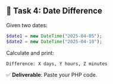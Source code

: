 ## 🧩 Task 4: Date Difference

Given two dates:
```php
$date1 = new DateTime("2025-04-05");
$date2 = new DateTime("2025-04-10");
```

Calculate and print:
```
Difference: X days, Y hours, Z minutes
```

✅ **Deliverable**: Paste your PHP code.
